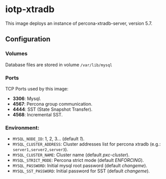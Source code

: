 # iotp-xtradb

This image deploys an instance of percona-xtradb-server, version 5.7.

## Configuration

### Volumes

Database files are stored in volume `/var/lib/mysql`

### Ports

TCP Ports used by this image:

- **3306**: Mysql.
- **4567**: Percona group communication.
- **4444**: SST (State Snapshot Transfer).
- **4568**: Incremental SST.

### Environment:

- `MYSQL_NODE_ID`: 1, 2, 3... (default *1*).
- `MYSQL_CLUSTER_ADDRESS`: Cluster addresses list for percona xtradb (e.g.: `server1,server2,server3`).
- `MYSQL_CLUSTER_NAME`: Cluster name (default *pxc-cluster*).
- `MYSQL_STRICT_MODE`: Percona strict mode (default *ENFORCING*).
- `MYSQL_PASSWORD`: Initial mysql root password (default *changeme*).
- `MYSQL_SST_PASSWORD`: Initial password for SST (default *changeme*).

